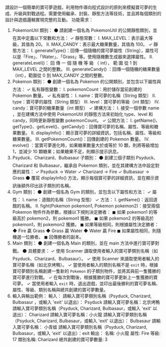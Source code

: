 請設計一個簡單的寶可夢遊戲，利用物件導向程式設計的原則來模擬寶可夢的生成、升級與對戰過程。需要使用繼承、封裝、靜態方法等技術，並且將每個類別的設計與遊戲邏輯實現完整的互動。
功能需求：

1. PokemonUtil 類別：
   ⚫ 請創建一個名為 PokemonUtil 的公開靜態類別，並在其中定義以下常數和方法：
   ✓ 靜態常數：
   I. MAX_LEVEL：表示最大等級，其值為 20。
   II. MAX_CANDY：表示最大糖果數量，其值為 100。
   ✓ 靜態方法：
   I. generateType()：回傳一個隨機的寶可夢屬性（String），屬性可以是「Fire」、「Water」、「Grass」等。使用隨機數生成器來選擇屬性。
   II. generateLevel()： 回 傳 一 個 隨 機 等 級 （ int）， 範 圍 從 1 到 MAX_LEVEL 之間的整數。
   III. generateCandy() ：回傳一個隨機的糖果數量（int），範圍從 0 到 MAX_CANDY 之間的整數。
2. Pokemon 類別：
   ⚫ 創建一個名為 Pokemon 的公開類別，並包含以下屬性與方法：
   ✓ 私有靜態變數：
   I. pokemonCount：用於儲存當前創建的 Pokemon 數量。
   ✓ 私有屬性：
   I. name：寶可夢的名稱（String 類型）
   II. type：寶可夢的屬性（String 類型）
   III. level：寶可夢的等級（int 類型）
   IV. candy：寶可夢的糖果數量（int 類型）
   ✓ 建構方法：
   I. 接受一個參數 name ，並在建構方法中使用 PokemonUtil 的靜態方法來初始化 type、level 和 candy，同時更新靜態變數
   pokemonCount。
   ✓ 公開方法：
   I. getName()、getType()、getLevel()、getCandy()：回傳寶可夢的名稱、屬性、等級和糖果數量。
   II. displayInfo()：顯示寶可夢的詳細資訊，包括名稱、屬性、等級和糖果數量。
   III. getPokemonCount()：回傳創建的 Pokemon 數量。
   IV. evolve() ：當寶可夢進化時，如果糖果數量大於或等於 10 顆，則將等級增加 1，並減少 10 顆糖果；如果糖果不足，則顯示提示訊息。
3. Psyduck、Charizard、Bulbasaur 子類別：
   ⚫ 創建三個子類別 Psyduck、Charizard 和 Bulbasaur，繼承自 Pokemon 類別，並在其建構方法中設定對應的屬性：
   ✓ Psyduck → Water
   ✓ Charizard → Fire
   ✓ Bulbasaur → Grass
   ⚫ 覆寫 displayInfo() 方法，顯示每個寶可夢的詳細資訊，並在顯示資訊後額外印出該子類別的名稱。
4. Gym 類別：
   ⚫ 創建一個名為 Gym 的類別，並包含以下屬性和方法：
   ✓ 屬性：
   I. name：道館的名稱（String 型態）
   ✓ 方法：
   I. getName()：返回道館的名稱。
   II. fight(Pokemon pokemon1, Pokemon pokemon2)：接受兩個Pokemon 物件作為參數，根據以下規則決定勝者：
   ◼ 如果 pokemon1 的等級高於 pokemon2，則 pokemon1 獲勝。
   ◼ 如果 pokemon2 的等級高於 pokemon1，則 pokemon2 獲勝。
   ◼ 如果等級相同，則根據屬性決定勝者：
   ◆ Fire 贏 Grass
   ◆ Grass 贏 Water
   ◆ Water 贏 Fire
   ◼ 如果屬性相同，則隨機選一位勝者。
   ◼ 回傳勝者的副本。
5. Main 類別：
   ⚫ 創建一個名為 Main 的類別，並在 main 方法中進行寶可夢對戰。
   ⚫ 具體要求：
   ✓ 使用 Scanner 讀取使用者輸入的寶可夢類別名稱（如 Psyduck、Charizard、Bulbasaur）。
   ✓ 使用 Scanner 來讀取使用者輸入的寶可夢名稱（如北京烤鴨）。
   ✓ 當使用者輸入的類別名稱不是 `exit` 時，根據寶可夢類別名稱創建一隻新的 `Pokemon` 的子類別物件，並將其與前一隻獲勝的寶可夢進行對戰。
   ✓ 在每次對戰後，根據獲勝的寶可夢更新上一隻獲勝的寶可夢。
   ✓ 當使用者輸入 `exit` 時，退出遊戲，並印出最後勝利的寶可夢名稱、屬性、等級、類別名稱與總共創建的寶可夢數量。
6. 輸入與輸出範例：
   輸入：
   請輸入寶可夢類別名稱（Psyduck, Charizard, Bulbasaur ，或輸入 'exit' 以退出）： Psyduck
   請輸入寶可夢名稱：北京烤鴨
   請輸入寶可夢類別名稱（Psyduck, Charizard, Bulbasaur，或輸入 'exit' 以退出）：
   Charizard
   請輸入寶可夢名稱：小火龍
   請輸入寶可夢類別名稱（Psyduck, Charizard, Bulbasaur，或輸入 'exit' 以退出）：
   Bulbasaur
   請輸入寶可夢名稱： 小青蛙
   請輸入寶可夢類別名稱（Psyduck, Charizard, Bulbasaur，或輸入 'exit' 以退出）：exit
   輸出：
   名稱: 小火龍
   屬性: Fire
   等級: 17
   類別名稱: Charizard
   總共創建的寶可夢數量: 3